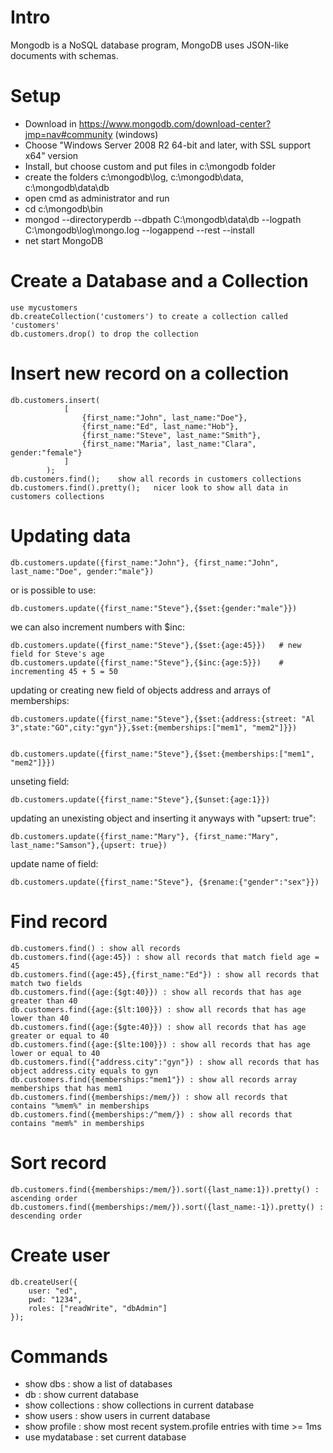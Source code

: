 # Intro
Mongodb is a NoSQL database program, MongoDB uses JSON-like documents with schemas.

# Setup
- Download in https://www.mongodb.com/download-center?jmp=nav#community (windows)
- Choose "Windows Server 2008 R2 64-bit and later, with SSL support x64" version
- Install, but choose custom and put files in c:\mongodb folder
- create the folders c:\mongodb\log, c:\mongodb\data, c:\mongodb\data\db
- open cmd as administrator and run
- cd c:\mongodb\bin
- mongod --directoryperdb --dbpath C:\mongodb\data\db --logpath C:\mongodb\log\mongo.log --logappend --rest --install
- net start MongoDB

# Create a Database and a Collection
	use mycustomers
	db.createCollection('customers') to create a collection called 'customers'
	db.customers.drop() to drop the collection

# Insert new record on a collection
	db.customers.insert(
				[
					{first_name:"John", last_name:"Doe"},
					{first_name:"Ed", last_name:"Hob"},
					{first_name:"Steve", last_name:"Smith"},
					{first_name:"Maria", last_name:"Clara", gender:"female"}
				]
			);
	db.customers.find();	show all records in customers collections
	db.customers.find().pretty();	nicer look to show all data in customers collections

# Updating data

	db.customers.update({first_name:"John"}, {first_name:"John", last_name:"Doe", gender:"male"})

or is possible to use:

	db.customers.update({first_name:"Steve"},{$set:{gender:"male"}})

we can also increment numbers with $inc:

	db.customers.update({first_name:"Steve"},{$set:{age:45}}) 	# new field for Steve's age
	db.customers.update({first_name:"Steve"},{$inc:{age:5}})	# incrementing 45 + 5 = 50

updating or creating new field of objects address and arrays of memberships:

	db.customers.update({first_name:"Steve"},{$set:{address:{street: "Al 3",state:"GO",city:"gyn"}},$set:{memberships:["mem1", "mem2"]}})


	db.customers.update({first_name:"Steve"},{$set:{memberships:["mem1", "mem2"]}})

unseting field:

	db.customers.update({first_name:"Steve"},{$unset:{age:1}})

updating an unexisting object and inserting it anyways with "upsert: true":

	db.customers.update({first_name:"Mary"}, {first_name:"Mary", last_name:"Samson"},{upsert: true})

update name of field:

	db.customers.update({first_name:"Steve"}, {$rename:{"gender":"sex"}})

# Find record

	db.customers.find() : show all records
	db.customers.find({age:45}) : show all records that match field age = 45
	db.customers.find({age:45},{first_name:"Ed"}) : show all records that match two fields
	db.customers.find({age:{$gt:40}}) : show all records that has age greater than 40
	db.customers.find({age:{$lt:100}}) : show all records that has age lower than 40
	db.customers.find({age:{$gte:40}}) : show all records that has age greater or equal to 40
	db.customers.find({age:{$lte:100}}) : show all records that has age lower or equal to 40
	db.customers.find({"address.city":"gyn"}) : show all records that has object address.city equals to gyn
	db.customers.find({memberships:"mem1"}) : show all records array memberships that has mem1
	db.customers.find({memberships:/mem/}) : show all records that contains "%mem%" in memberships
	db.customers.find({memberships:/^mem/}) : show all records that contains "mem%" in memberships

# Sort record

	db.customers.find({memberships:/mem/}).sort({last_name:1}).pretty() : ascending order
	db.customers.find({memberships:/mem/}).sort({last_name:-1}).pretty() : descending order



# Create user
	db.createUser({
		user: "ed",
		pwd: "1234",
		roles: ["readWrite", "dbAdmin"]
	});

# Commands
- show dbs			: show a list of databases
- db				: show current database
- show collections	: show collections in current database
- show users		: show users in current database
- show profile		: show most recent system.profile entries with time >= 1ms
- use mydatabase	: set current database

